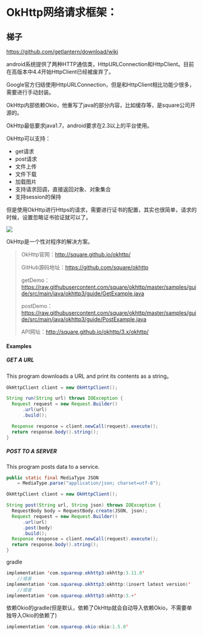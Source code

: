 # OkHttp网络请求框架：

## 梯子

https://github.com/getlantern/download/wiki

android系统提供了两种HTTP通信类，HttpURLConnection和HttpClient。目前在高版本中4.4开始HttpClient已经被废弃了。

Google官方归结使用HttpURLConnection，但是和HttpClient相比功能少很多，需要进行手动封装。

OkHttp内部依赖Okio，他重写了java的部分内容，比如缓存等，是square公司开源的。

OkHttp最低要求java1.7，android要求在2.3以上的平台使用。

OkHttp可以支持：

- get请求
- post请求
- 文件上传
- 文件下载
- 加载图片
- 支持请求回调，直接返回对象、对象集合
- 支持session的保持

但是使用OkHttp进行Https的请求，需要进行证书的配置，其实也很简单，请求的时候，设置忽略证书验证就可以了。

![](F:\BaiduYunDownload\okhttp\OKhttp请求https协议设置.png)

OkHttp是一个性对程序的解决方案。

> OkHttp官网：http://square.github.io/okhttp/ 
>
> GitHub源码地址：https://github.com/square/okhttp
>
> getDemo：https://raw.githubusercontent.com/square/okhttp/master/samples/guide/src/main/java/okhttp3/guide/GetExample.java
>
> postDemo：https://raw.githubusercontent.com/square/okhttp/master/samples/guide/src/main/java/okhttp3/guide/PostExample.java
>
> API网址：http://square.github.io/okhttp/3.x/okhttp/

#### Examples

##### GET A URL

This program downloads a URL and print its contents as a string。

```java
OkHttpClient client = new OkHttpClient();

String run(String url) throws IOException {
  Request request = new Request.Builder()
      .url(url)
      .build();

  Response response = client.newCall(request).execute();
  return response.body().string();
}
```

##### POST TO A SERVER

This program posts data to a service.

```java
public static final MediaType JSON
    = MediaType.parse("application/json; charset=utf-8");

OkHttpClient client = new OkHttpClient();

String post(String url, String json) throws IOException {
  RequestBody body = RequestBody.create(JSON, json);
  Request request = new Request.Builder()
      .url(url)
      .post(body)
      .build();
  Response response = client.newCall(request).execute();
  return response.body().string();
}
```

gradle

```java
implementation 'com.squareup.okhttp3:okhttp:3.11.0'
    //或者
implementation 'com.squareup.okhttp3:okhttp:(insert latest version)'
    //或者
implementation 'com.squareup.okhttp3:okhttp:3.+'
```

依赖Okio的gradle(但是默认，依赖了OkHttp就会自动导入依赖Okio，不需要单独导入Okio的依赖了)

```java
implementation 'com.squareup.okio:okio:1.5.0'
```

